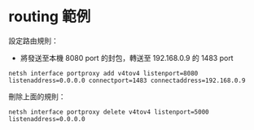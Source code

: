 # routing 範例

設定路由規則：
- 將發送至本機 8080 port 的封包，轉送至 192.168.0.9 的 1483 port

```
netsh interface portproxy add v4tov4 listenport=8080 listenaddress=0.0.0.0 connectport=1483 connectaddress=192.168.0.9
```
刪除上面的規則：

```
netsh interface portproxy delete v4tov4 listenport=5000 listenaddress=0.0.0.0
```
